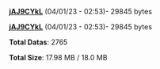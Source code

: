 [**jAJ9CYkL**](/data/jAJ9CYkL.txt) (04/01/23 - 02:53)- 29845 bytes

[**jAJ9CYkL**](/data/jAJ9CYkL.txt) (04/01/23 - 02:53)- 29845 bytes

**Total Datas**: 2765

**Total Size**: 17.98 MB / 18.0 MB